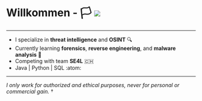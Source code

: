 # Willkommen -   :white_flag:                        ![](https://komarev.com/ghpvc/?username=yuxulu)
________________________________________________________________________________

- I specialize in **threat intelligence** and **OSINT** :mag:
- Currently learning **forensics**, **reverse engineering**, and **malware analysis** :open_book:
- Competing with team **SE4L** :switzerland:
- Java | Python | SQL :atom:

________________________________________________________________________________
*I only work for authorized and ethical purposes, never for personal or commercial gain.* †

